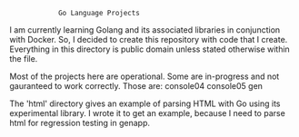                 Go Language Projects

I am currently learning Golang and its associated libraries in
conjunction with Docker.  So, I decided to create this repository
with code that I create.  Everything in this directory is public
domain unless stated otherwise within the file.  

Most of the projects here are operational.  Some are in-progress
and not gauranteed to work correctly.  Those are:
    console04
    console05
    gen


The 'html' directory gives an example of parsing HTML with Go using
its experimental library. I wrote it to get an example, because I
need to parse html for regression testing in genapp.



